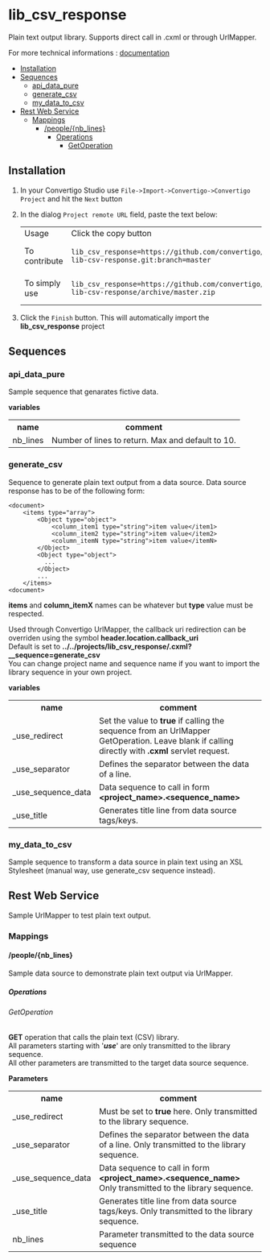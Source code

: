 


# lib_csv_response

Plain text output library.
Supports direct call in .cxml or through UrlMapper.


For more technical informations : [documentation](./project.md)

- [Installation](#installation)
- [Sequences](#sequences)
    - [api_data_pure](#api_data_pure)
    - [generate_csv](#generate_csv)
    - [my_data_to_csv](#my_data_to_csv)
- [Rest Web Service](#rest-web-service)
    - [Mappings](#mappings)
        - [/people/{nb_lines}](#people{nb_lines})
            - [Operations](#operations)
                - [GetOperation](#getoperation)


## Installation

1. In your Convertigo Studio use `File->Import->Convertigo->Convertigo Project` and hit the `Next` button
2. In the dialog `Project remote URL` field, paste the text below:
   <table>
     <tr><td>Usage</td><td>Click the copy button</td></tr>
     <tr><td>To contribute</td><td>

     ```
     lib_csv_response=https://github.com/convertigo/c8oprj-lib-csv-response.git:branch=master
     ```
     </td></tr>
     <tr><td>To simply use</td><td>

     ```
     lib_csv_response=https://github.com/convertigo/c8oprj-lib-csv-response/archive/master.zip
     ```
     </td></tr>
    </table>
3. Click the `Finish` button. This will automatically import the __lib_csv_response__ project


## Sequences

### api_data_pure

Sample sequence that genarates fictive data.

**variables**

<table>
<tr>
<th>name</th><th>comment</th>
</tr>
<tr>
<td>nb_lines</td><td>Number of lines to return. Max and default to 10.</td>
</tr>
</table>

### generate_csv

Sequence to generate plain text output from a data source.
Data source response has to be of the following form:

```
<document>
    <items type="array">
        <Object type="object">
            <column_item1 type="string">item value</item1>
            <column_item2 type="string">item value</item2>
            <column_itemN type="string">item value</itemN>
        </Object>
        <Object type="object">
          ...
        </Object>
        ...
    </items>
<document>
```

<b>items</b> and <b>column_itemX</b> names can be whatever but <b>type</b> value must be respected.

Used through Convertigo UrlMapper, the callback uri redirection can be overriden using the symbol <b>header.location.callback_uri</b>
<br/>Default is set to <b>../../projects/lib_csv_response/.cxml?__sequence=generate_csv</b>
<br/>You can change project name and sequence name if you want to import the library sequence in your own project.

**variables**

<table>
<tr>
<th>name</th><th>comment</th>
</tr>
<tr>
<td>_use_redirect</td><td>Set the value to <b>true</b> if calling the sequence from an UrlMapper GetOperation. Leave blank if calling directly with <b>.cxml</b> servlet request.</td>
</tr>
<tr>
<td>_use_separator</td><td>Defines the separator between the data of a line.</td>
</tr>
<tr>
<td>_use_sequence_data</td><td>Data sequence to call in form <b>&lt;project_name&gt;.&lt;sequence_name&gt;</b></td>
</tr>
<tr>
<td>_use_title</td><td>Generates title line from data source tags/keys.</td>
</tr>
</table>

### my_data_to_csv

Sample sequence to transform a data source in plain text using an XSL Stylesheet (manual way, use generate_csv sequence instead).

## Rest Web Service

Sample UrlMapper to test plain text output.

### Mappings

#### /people/{nb_lines}

Sample data source to demonstrate plain text output via UrlMapper.

##### Operations

###### GetOperation

<b>GET</b> operation that calls the plain text (CSV) library.
 <br/>All parameters starting with '<b>_use_</b>' are only transmitted to the library sequence.
 <br/>All other parameters are transmitted to the target data source sequence.

**Parameters**

<table>
<tr>
<th>name</th><th>comment</th>
</tr>
<tr>
<td>_use_redirect</td><td>Must be set to <b>true</b> here. Only transmitted to the library sequence.</td>
</tr>
<tr>
<td>_use_separator</td><td>Defines the separator between the data of a line. Only transmitted to the library sequence.</td>
</tr>
<tr>
<td>_use_sequence_data</td><td>Data sequence to call in form <b>&lt;project_name&gt;.&lt;sequence_name&gt;</b>
Only transmitted to the library sequence.</td>
</tr>
<tr>
<td>_use_title</td><td>Generates title line from data source tags/keys. Only transmitted to the library sequence.</td>
</tr>
<tr>
<td>nb_lines</td><td>Parameter transmitted to the data source sequence</td>
</tr>
</table>



